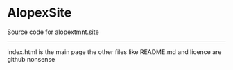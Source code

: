 # AlopexSite

Source code for alopextmnt.site

-----------------
index.html is the main page
the other files like README.md and licence are github nonsense
